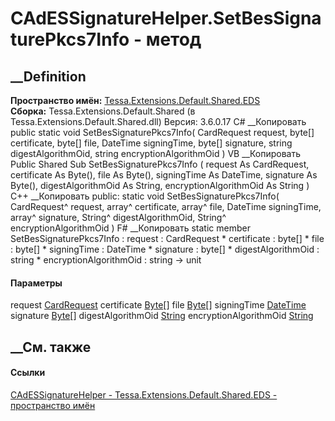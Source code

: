 # CAdESSignatureHelper.SetBesSignaturePkcs7Info - метод
##  __Definition
 **Пространство имён:**
[Tessa.Extensions.Default.Shared.EDS](N_Tessa_Extensions_Default_Shared_EDS.htm)  
 **Сборка:** Tessa.Extensions.Default.Shared (в
Tessa.Extensions.Default.Shared.dll) Версия: 3.6.0.17
C# __Копировать
     public static void SetBesSignaturePkcs7Info(
    	CardRequest request,
    	byte[] certificate,
    	byte[] file,
    	DateTime signingTime,
    	byte[] signature,
    	string digestAlgorithmOid,
    	string encryptionAlgorithmOid
    )
VB __Копировать
     Public Shared Sub SetBesSignaturePkcs7Info ( 
    	request As CardRequest,
    	certificate As Byte(),
    	file As Byte(),
    	signingTime As DateTime,
    	signature As Byte(),
    	digestAlgorithmOid As String,
    	encryptionAlgorithmOid As String
    )
C++ __Копировать
     public:
    static void SetBesSignaturePkcs7Info(
    	CardRequest^ request, 
    	array<unsigned char>^ certificate, 
    	array<unsigned char>^ file, 
    	DateTime signingTime, 
    	array<unsigned char>^ signature, 
    	String^ digestAlgorithmOid, 
    	String^ encryptionAlgorithmOid
    )
F# __Копировать
     static member SetBesSignaturePkcs7Info : 
            request : CardRequest * 
            certificate : byte[] * 
            file : byte[] * 
            signingTime : DateTime * 
            signature : byte[] * 
            digestAlgorithmOid : string * 
            encryptionAlgorithmOid : string -> unit 
#### Параметры
request [CardRequest](T_Tessa_Cards_CardRequest.htm)
certificate [Byte](https://learn.microsoft.com/dotnet/api/system.byte)[]
file [Byte](https://learn.microsoft.com/dotnet/api/system.byte)[]
signingTime [DateTime](https://learn.microsoft.com/dotnet/api/system.datetime)
signature [Byte](https://learn.microsoft.com/dotnet/api/system.byte)[]
digestAlgorithmOid
[String](https://learn.microsoft.com/dotnet/api/system.string)
encryptionAlgorithmOid
[String](https://learn.microsoft.com/dotnet/api/system.string)
## __См. также
#### Ссылки
[CAdESSignatureHelper -
](T_Tessa_Extensions_Default_Shared_EDS_CAdESSignatureHelper.htm)
[Tessa.Extensions.Default.Shared.EDS - пространство
имён](N_Tessa_Extensions_Default_Shared_EDS.htm)
